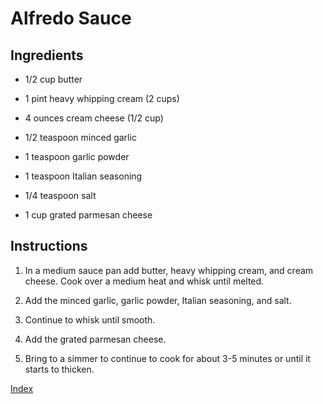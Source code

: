 # Alfredo Sauce

## Ingredients

- 1/2 cup butter

- 1 pint heavy whipping cream (2 cups)

- 4 ounces cream cheese (1/2 cup)

- 1/2 teaspoon minced garlic

- 1 teaspoon garlic powder

- 1 teaspoon Italian seasoning

- 1/4 teaspoon salt

- 1 cup grated parmesan cheese

## Instructions

1.  In a medium sauce pan add butter, heavy whipping cream, and cream cheese. Cook over a medium heat and whisk until melted.

2.  Add the minced garlic, garlic powder, Italian seasoning, and salt.

3.  Continue to whisk until smooth.

4.  Add the grated parmesan cheese.

5.  Bring to a simmer to continue to cook for about 3-5 minutes or until it starts to thicken.

[Index](index.html)
